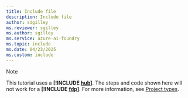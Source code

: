 ```yaml
---
title: Include file
description: Include file
author: sdgilley
ms.reviewer: sgilley
ms.author: sgilley
ms.service: azure-ai-foundry
ms.topic: include
ms.date: 04/23/2025
ms.custom: include
---
```


> [!NOTE]
> This tutorial uses a **[!INCLUDE [hub](hub-project-name.md)]**. The steps and code shown here will not work for a **[!INCLUDE [fdp](fdp-project-name.md)]**. For more information, see [Project types](../what-is-azure-ai-foundry.md#project-types).